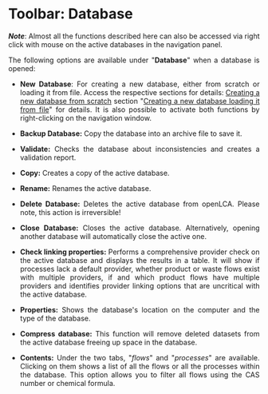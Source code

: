<div style='text-align: justify;'>

# Toolbar: Database

_**Note**_: Almost all the functions described here can also be accessed via right click with mouse on the active databases in the navigation panel.

The following options are available under "**Database**" when a database is opened:

-   **New Database**: For creating a new database, either from scratch or loading it from file. Access the respective sections for details: [Creating a new database from scratch](../databases/create_database.md) section "[Creating a new database loading it from file](../databases/restore_database.md)" for details. It is also    possible to activate both functions by right-clicking on the navigation window.

-   **Backup Database:** Copy the database into an archive file to save it.

-   **Validate:** Checks the database about inconsistencies and creates a validation report.

-   **Copy:** Creates a copy of the active database.

-   **Rename:** Renames the active database.

-   **Delete Database:** Deletes the active database from openLCA. Please note, this action is irreversible!

-   **Close Database:** Closes the active database. Alternatively, opening another database will automatically close the active one.

-   **Check linking properties:** Performs a comprehensive provider check on the active database and displays the results in a table. It will show if processes lack a default provider, whether product or waste flows exist with multiple providers, if and which product flows have multiple providers and identifies provider linking options that are uncritical with the active database.

-   **Properties:** Shows the database's location on the computer and the type of the database.

-   **Compress database:** This function will remove deleted datasets from the active database freeing up space in the database. 
    
-	**Contents:** Under the two tabs, "_flows_" and "_processes_" are available. Clicking on them shows a list of all the flows or all the processes within the database. This option allows you to filter all flows using the CAS number or chemical formula.

</div>